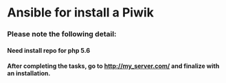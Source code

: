 # Ansible for install a Piwik

### Please note the following detail:
#### Need install repo for php 5.6
#### After completing the tasks, go to http://my_server.com/ and finalize with an installation.
